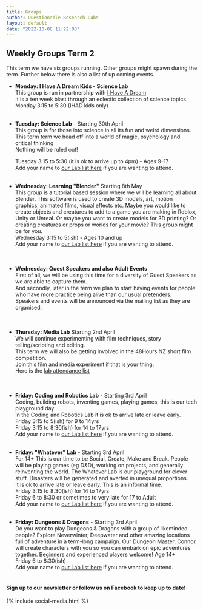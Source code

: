```yaml
---
title: Groups
author: Questionable Research Labs
layout: default
date: "2022-10-08 11:22:00"
---
```


## Weekly Groups Term 2

This term we have six groups running. Other groups might spawn during the term. 
Further below there is also a list of up coming events.

- **Monday: I Have A Dream Kids - Science Lab**<br> 
  This group is run in partnership with [I Have A Dream](https://ihaveadream.org.nz/)<br>
  It is a ten week blast through an eclectic collection of science topics<br>
  Monday 3:15 to 5:30 (IHAD kids only)<br><br>


 - **Tuesday: Science Lab** - Starting 30th April<br> 
   This group is for those into science in all its fun and weird dimensions.<br>
   This term term we head off into a world of magic, psychology and critical thinking<br>
   Nothing will be ruled out!<br>

   Tuesday 3:15 to 5:30 (it is ok to arrive up to 4pm) - Ages 9-17<br>
   Add your name to [our Lab list here](https://forms.gle/oRKhx1zKG38pyByB9) if you are wanting to attend.<br><br>
   

 - **Wednesday: Learning "Blender"** Starting 8th May<br>
 This group is a tutorial based session where we will be learning all about Blender. This software is used to create 3D models, art, motion graphics, animated films, visual effects etc. Maybe you would like to create objects and creatures to add to a game you are making in Roblox, Unity or Unreal. Or maybe you want to create models for 3D printing? Or creating creatures or props or worlds for your movie? This group might be for you.<br>
 Wednesday 3:15 to 5(ish) - Ages 10 and up<br>
 Add your name to [our Lab list here](https://forms.gle/1QgCe7VKNu8QKnMj8) if you are wanting to attend.<br>
 <br><br>

 - **Wednesday: Quest Speakers and also Adult Events**<br>
   First of all, we will be using this time for a diversity of Guest Speakers as we are able to capture them.<br>
   And secondly, later in the term we plan to start having events for people who have more practice being alive than our usual pretenders.<br>
   Speakers and events will be announced via the mailing list as they are organised.<br>
  <br><br>


 - **Thursday:  Media Lab**  Starting 2nd April<br>
   We will continue experimenting with film techniques, story telling/scripting and editing.<br>
   This term we will also be getting involved in the 48Hours NZ short film competition.<br>
   Join this film and media experiment if that is your thing.<br>
   Here is the [lab attendance list](https://forms.gle/rohWMGD2r6RbjNny7)<br>
   <br><br> 


 - **Friday: Coding and Robotics Lab** - Starting 3rd April<br>
  Coding, building robots, inventing games, playing games, this is our tech playground day<br>
  In the Coding and Robotics Lab it is ok to arrive late or leave early.<br>
    Friday 3:15 to 5(ish) for 9 to 14yrs<br> 
    Friday 3:15 to 8:30(ish) for 14 to 17yrs<br>
  Add your name to [our Lab list here](https://forms.gle/E34ckR427ebuW7m39) if you are wanting to attend. <br><br>
    

 - **Friday: "Whatever" Lab**  - Starting 3rd April<br>
  For 14+ This is our time to be Social, Create, Make and Break. People will be playing games (eg D&D), working on projects, and generally reinventing the world. The Whatever Lab is our playground for clever stuff. Disasters will be generated and averted in unequal proportions. <br>
  It is ok to arrive late or leave early. This is an informal time.<br>
    Friday 3:15 to 8:30(ish) for 14 to 17yrs<br>
    Friday 6 to 8:30 or sometimes to very late for 17 to Adult<br>
  Add your name to [our Lab list here](https://forms.gle/L5EWFEXv9PktUBnR8) if you are wanting to attend.<br><br>
    

 - **Friday: Dungeons & Dragons** - Starting 3rd April<br>
  Do you want to play Dungeons & Dragons with a group of likeminded people? Explore Neverwinter, Deepwater and other amazing locations full of adventure in a term-long campaign. Our Dungeon Master, Connor, will create characters with you so you can embark on epic adventures together. Beginners and experienced players welcome! Age 14+ <br>
    Friday 6 to 8:30(ish)<br>
  Add your name to [our Lab list here](https://forms.gle/pijcMu4FXJgJ6qXv9) if you are wanting to attend.<br><br>


#### Sign up to our newsletter or follow us on Facebook to keep up to date!


{% include social-media.html %}